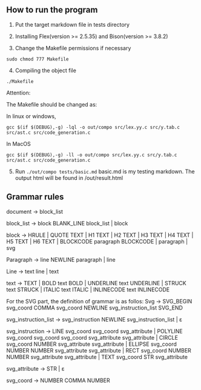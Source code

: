 ## How to run the program
1. Put the target markdown file in tests directory

2. Installing Flex(version >= 2.5.35) and Bison(version >= 3.8.2)

3. Change the Makefile permissions if necessary
  ```
  sudo chmod 777 Makefile
  ```

4. Compiling the object file

  ```
  ./Makefile
  ```

  Attention:

  The Makefile should be changed as: 

  In linux or windows,

  `gcc $(if $(DEBUG),-g) -lql -o out/compo src/lex.yy.c src/y.tab.c src/ast.c src/code_generation.c` 

  In MacOS

  `gcc $(if $(DEBUG),-g) -ll -o out/compo src/lex.yy.c src/y.tab.c src/ast.c src/code_generation.c`

5. Run `./out/compo tests/basic.md` basic.md is my testing markdown. The output html will be found in /out/result.html 

## Grammar rules
document -> block_list

block_list -> block BLANK_LINE block_list
		        | block

block -> HRULE
        | QUOTE TEXT
        | H1 TEXT
        | H2 TEXT
        | H3 TEXT
        | H4 TEXT
        | H5 TEXT
        | H6 TEXT
        | BLOCKCODE paragraph BLOCKCODE
        | paragraph
        | svg

Paragraph -> line NEWLINE paragraph
		       | line

Line -> text line
		  | text

text -> TEXT
      | BOLD text BOLD
      | UNDERLINE text UNDERLINE
      | STRUCK text STRUCK
      | ITALIC text ITALIC
      | INLINECODE text INLINECODE
		
For the SVG part, the definition of grammar is as follos:
Svg -> SVG_BEGIN svg_coord COMMA svg_coord NEWLINE svg_instruction_list SVG_END

svg_instruction_list -> svg_instruction NEWLINE svg_instruction_list
			                | ε

svg_instruction -> LINE svg_coord svg_coord svg_attribute
                 | POLYLINE svg_coord svg_coord svg_coord svg_attribute svg_attribute
                 | CIRCLE svg_coord NUMBER svg_attribute svg_attribute
                 | ELLIPSE svg_coord NUMBER NUMBER svg_attribute svg_attribute
                 | RECT svg_coord NUMBER NUMBER svg_attribute svg_attribute
                 | TEXT svg_coord STR svg_attribute
			
svg_attribute -> STR
			         | ε

svg_coord -> NUMBER COMMA NUMBER
